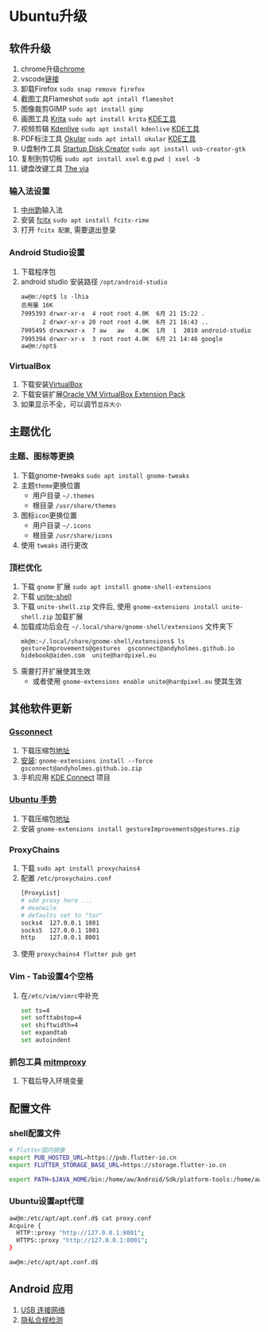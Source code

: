 # Ubuntu升级

## 软件升级

1. chrome升级[chrome](https://www.google.cn/intl/zh-CN/chrome/)
2. vscode[链接](https://code.visualstudio.com/)
3. 卸载Firefox `sudo snap remove firefox`
4. 截图工具Flameshot `sudo apt intall flameshot`
5. 图像裁剪GIMP `sudo apt install gimp`
6. 画图工具 [Krita](https://krita.org/zh/) `sudo apt install krita` [KDE工具](https://kde.org/zh-cn/)
7. 视频剪辑 [Kdenlive](https://kdenlive.org/zh/) `sudo apt install kdenlive` [KDE工具](https://kde.org/zh-cn/)
8. PDF标注工具 [Okular](https://apps.kde.org/zh-cn/okular/) `sudo apt intall okular` [KDE工具](https://kde.org/zh-cn/)
9. U盘制作工具 [Startup Disk Creator](https://en.wikipedia.org/wiki/Startup_Disk_Creator) `sudo apt install usb-creator-gtk`
10. 复制到剪切板 `sudo apt install xsel` e.g `pwd | xsel -b`
11. 键盘改键工具 [The via](https://github.com/the-via/releases/releases)


### 输入法设置

1. [中州韵](https://rime.im/)输入法
2. 安装 [fcitx](https://github.com/fcitx/fcitx-rime) `sudo apt install fcitx-rime`
3. 打开 `fcitx 配置`, 需要退出登录

### Android Studio设置

1. 下载程序包
2. android studio 安装路径 `/opt/android-studio`
    ```shell
    aw@m:/opt$ ls -lhia
    总用量 16K
    7995393 drwxr-xr-x  4 root root 4.0K  6月 21 15:22 .
          2 drwxr-xr-x 20 root root 4.0K  6月 21 16:43 ..
    7995495 drwxrwxr-x  7 aw   aw   4.0K  1月  1  2010 android-studio
    7995394 drwxr-xr-x  3 root root 4.0K  6月 21 14:46 google
    aw@m:/opt$
    ```

### VirtualBox

1. 下载安装[VirtualBox](https://www.virtualbox.org/)
2. 下载安装扩展[Oracle VM VirtualBox Extension Pack](https://www.virtualbox.org/wiki/Downloads)
3. 如果显示不全，可以调节`显存大小`

## 主题优化

### 主题、图标等更换

1. 下载gnome-tweaks `sudo apt install gnome-tweaks`
2. 主题`theme`更换位置
   + 用户目录 `~/.themes`
   + 根目录 `/usr/share/themes`
3. 图标`icon`更换位置
   + 用户目录 `~/.icons`
   + 根目录 `/usr/share/icons`
4. 使用 `tweaks` 进行更改

### 顶栏优化

1. 下载 `gnome` 扩展 `sudo apt install gnome-shell-extensions`
2. 下载 [unite-shell](https://github.com/liujinlong123/unite-shell)
3. 下载 `unite-shell.zip` 文件后, 使用 `gnome-extensions install unite-shell.zip` 加载扩展
4. 加载成功后会在 `~/.local/share/gnome-shell/extensions` 文件夹下
    ```shell
    mk@m:~/.local/share/gnome-shell/extensions$ ls
    gestureImprovements@gestures  gsconnect@andyholmes.github.io  hidebook@aiden.com  unite@hardpixel.eu
    ```
5. 需要打开扩展使其生效
   + 或者使用 `gnome-extensions enable unite@hardpixel.eu` 使其生效

## 其他软件更新

### [Gsconnect](https://github.com/GSConnect/gnome-shell-extension-gsconnect/wiki)

1. 下载压缩包[地址](https://extensions.gnome.org/extension/1319/gsconnect/)
2. [安装](https://github.com/GSConnect/gnome-shell-extension-gsconnect/wiki/Installation#standard): `gnome-extensions install --force gsconnect@andyholmes.github.io.zip`
3. 手机应用 [KDE Connect](https://github.com/KDE/kdeconnect-android) 项目

### [Ubuntu 手势](https://github.com/harshadgavali/gnome-gesture-improvements)

1. 下载压缩包[地址](https://extensions.gnome.org/extension/4245/gesture-improvements/)
2. 安装 `gnome-extensions install gestureImprovements@gestures.zip`

### ProxyChains

1. 下载 `sudo apt install proxychains4`
2. 配置 `/etc/proxychains.conf`
    ```bash
    [ProxyList]
    # add proxy here ...
    # meanwile
    # defaults set to "tor"
    socks4 	127.0.0.1 1081
    socks5  127.0.0.1 1081
    http    127.0.0.1 8001
    ```
3. 使用 `proxychains4 flutter pub get`

### Vim - Tab设置4个空格
1. 在`/etc/vim/vimrc`中补充
    ```bash
    set ts=4
    set softtabstop=4
    set shiftwidth=4
    set expandtab
    set autoindent
    ```

### 抓包工具 [mitmproxy](https://mitmproxy.org/)

1. 下载后导入环境变量

## 配置文件

### shell配置文件

```bash
# flutter国内镜像
export PUB_HOSTED_URL=https://pub.flutter-io.cn
export FLUTTER_STORAGE_BASE_URL=https://storage.flutter-io.cn

export PATH=$JAVA_HOME/bin:/home/aw/Android/Sdk/platform-tools:/home/aw/Android/Sdk/build-tools/33.0.0:/home/aw/works/script/command:/home/aw/Android/flutter_linux_3.0.2-stable/flutter/bin:$PATH
```

### Ubuntu设置apt代理

```bash
aw@m:/etc/apt/apt.conf.d$ cat proxy.conf 
Acquire {
  HTTP::proxy "http://127.0.0.1:8001";
  HTTPS::proxy "http://127.0.0.1:8001";
}

aw@m:/etc/apt/apt.conf.d$
```

## Android 应用

1. [USB 连接网络](https://github.com/Genymobile/gnirehtet)
2. [隐私合规检测](https://github.com/zhengjim/camille)


